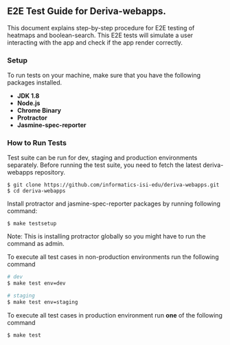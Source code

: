 ## E2E Test Guide for Deriva-webapps.
This document explains step-by-step procedure for E2E testing of heatmaps and boolean-search. This E2E tests will simulate a user interacting with the app and check if the app render correctly.

### Setup
To run tests on your machine, make sure that you have the following packages installed.

* **JDK 1.8**
* **Node.js**
* **Chrome Binary**
* **Protractor**
* **Jasmine-spec-reporter**


### How to Run Tests

Test suite can be run for dev, staging and production environments separately. Before running the test suite, you need to fetch the latest deriva-webapps repository.
```
$ git clone https://github.com/informatics-isi-edu/deriva-webapps.git
$ cd deriva-webapps
```
Install protractor and jasmine-spec-reporter packages by running following command:
```
$ make testsetup
```
Note: This is installing protractor globally so you might have to run the command as admin.

To execute all test cases in non-production environments run the following command
```sh
# dev
$ make test env=dev

# staging
$ make test env=staging
```

To execute all test cases in production environment run **one** of the following command
```sh
$ make test
```
